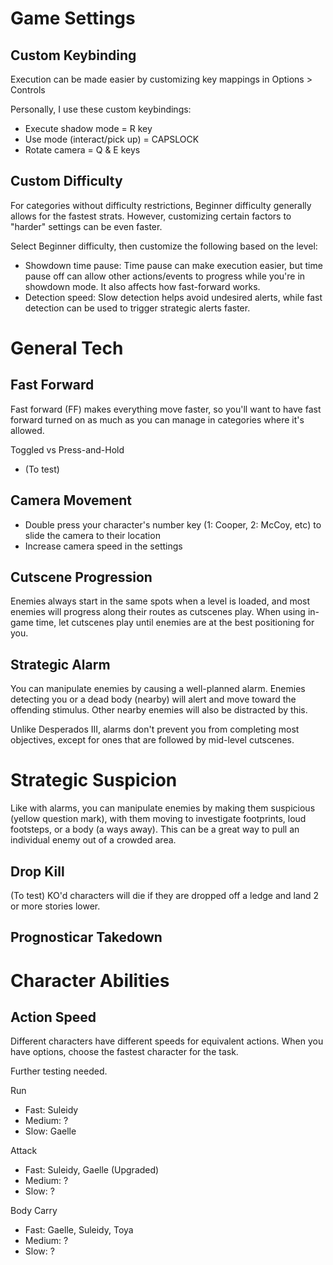# Game Settings

## Custom Keybinding
Execution can be made easier by customizing key mappings in Options > Controls

Personally, I use these custom keybindings:
* Execute shadow mode = R key
* Use mode (interact/pick up) = CAPSLOCK
* Rotate camera = Q & E keys


## Custom Difficulty
For categories without difficulty restrictions, Beginner difficulty generally allows for the fastest strats. However, customizing certain factors to "harder" settings can be even faster.
 
Select Beginner difficulty, then customize the following based on the level:
* Showdown time pause: Time pause can make execution easier, but time pause off can allow other actions/events to progress while you're in showdown mode. It also affects how fast-forward works.
* Detection speed: Slow detection helps avoid undesired alerts, while fast detection can be used to trigger strategic alerts faster.



# General Tech

## Fast Forward
Fast forward (FF) makes everything move faster, so you'll want to have fast forward turned on as much as you can manage in categories where it's allowed.
 
Toggled vs Press-and-Hold
* (To test)


## Camera Movement
* Double press your character's number key (1: Cooper, 2: McCoy, etc) to slide the camera to their location
* Increase camera speed in the settings


## Cutscene Progression
Enemies always start in the same spots when a level is loaded, and most enemies will progress along their routes as cutscenes play. When using in-game time, let cutscenes play until enemies are at the best positioning for you. 


## Strategic Alarm
You can manipulate enemies by causing a well-planned alarm. Enemies detecting you or a dead body (nearby) will alert and move toward the offending stimulus. Other nearby enemies will also be distracted by this.

Unlike Desperados III, alarms don't prevent you from completing most objectives, except for ones that are followed by mid-level cutscenes.


# Strategic Suspicion
Like with alarms, you can manipulate enemies by making them suspicious (yellow question mark), with them moving to investigate footprints, loud footsteps, or a body (a ways away). This can be a great way to pull an individual enemy out of a crowded area.


## Drop Kill
(To test) KO'd characters will die if they are dropped off a ledge and land 2 or more stories lower.

## Prognosticar Takedown



# Character Abilities

## Action Speed
Different characters have different speeds for equivalent actions. When you have options, choose the fastest character for the task.

Further testing needed.

Run
* Fast: Suleidy
* Medium: ?
* Slow: Gaelle

Attack
* Fast: Suleidy, Gaelle (Upgraded)
* Medium: ?
* Slow: ?

Body Carry
* Fast: Gaelle, Suleidy, Toya
* Medium: ?
* Slow: ? 



